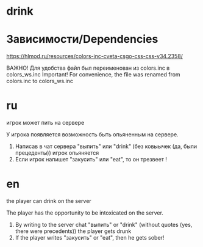 # drink
# Зависимости/Dependencies
https://hlmod.ru/resources/colors-inc-cveta-csgo-css-css-v34.2358/

ВАЖНО!
Для удобства файл был переименован из colors.inc в colors_ws.inc
Important!
For convenience, the file was renamed from colors.inc to colors_ws.inc

# ru
игрок может пить на сервере

У игрока появляется возможность быть опьяненным на сервере.
1. Написав в чат сервера "выпить" или "drink" (без ковыычек (да, были прецеденты)) игрок опьяняется
2. Если игрок напишет "закусить" или "eat", то он трезвеет !

# en
the player can drink on the server

The player has the opportunity to be intoxicated on the server.
1. By writing to the server chat "выпить" or "drink" (without quotes (yes, there were precedents)) the player gets drunk
2. If the player writes "закусить" or "eat", then he gets sober!
